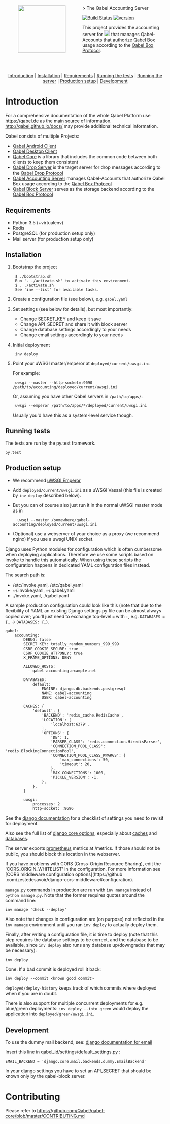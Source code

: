 <img align="left" width="0" height="150px" hspace="20"/>
<a href="https://qabel.de" align="left">
	<img src="https://files.qabel.de/img/qabel_logo_orange_preview.png" height="150px" align="left"/>
</a>
<img align="left" width="0" height="150px" hspace="25"/>
> The Qabel Accounting Server

[![Build Status](https://travis-ci.org/Qabel/qabel-accounting.svg?branch=master)](https://travis-ci.org/Qabel/qabel-accounting)
[![version](https://img.shields.io/badge/beta-dev-blue.svg)](https://qabel.de)

This project provides the accounting server for <a href="https://qabel.de"><img alt="Qabel" src="https://files.qabel.de/img/qabel-kl.png" height="18px"/></a> that manages Qabel-Accounts that authorize Qabel Box usage according to the [Qabel Box Protocol](http://qabel.github.io/docs/Qabel-Protocol-Box/).

<br style="clear: both"/>
<br style="clear: both"/>
<p align="center">
	<a href="#introduction">Introduction</a> |
	<a href="#installation">Installation</a> |
	<a href="#requirements">Requirements</a> |
	<a href="#running_tests">Running the tests</a> |
	<a href="#running_server">Running the server</a> |
	<a href="#production_setup">Production setup</a> |
	<a href="#development">Development</a>
</p>

# Introduction
For a comprehensive documentation of the whole Qabel Platform use https://qabel.de as the main source of information. http://qabel.github.io/docs/ may provide additional technical information.

Qabel consists of multiple Projects:
 * [Qabel Android Client](https://github.com/Qabel/qabel-android)
 * [Qabel Desktop Client](https://github.com/Qabel/qabel-desktop)
 * [Qabel Core](https://github.com/Qabel/qabel-core) is a library that includes the common code between both clients to keep them consistent
 * [Qabel Drop Server](https://github.com/Qabel/qabel-drop) is the target server for drop messages according to the [Qabel Drop Protocol](http://qabel.github.io/docs/Qabel-Protocol-Drop/)
 * [Qabel Accounting Server](https://github.com/Qabel/qabel-accounting) manages Qabel-Accounts that authorize Qabel Box usage according to the [Qabel Box Protocol](http://qabel.github.io/docs/Qabel-Protocol-Box/)
 * [Qabel Block Server](https://github.com/Qabel/qabel-block) serves as the storage backend according to the [Qabel Box Protocol](http://qabel.github.io/docs/Qabel-Protocol-Box/)

## Requirements
* Python 3.5 (+virtualenv)
* Redis
* PostgreSQL (for production setup only)
* Mail server (for production setup only)

## Installation

1. Bootstrap the project

	    $ ./bootstrap.sh
	    Run '. ./activate.sh' to activate this environment.
	    $ . ./activate.sh
	    See 'inv --list' for available tasks.

2. Create a configuration file (see below), e.g. `qabel.yaml`

3. Set settings (see below for details), but most importantly:

	- Change SECRET_KEY and keep it save
	- Change API_SECRET and share it with block server
	- Change database settings accordingly to your needs
	- Change email settings accordingly to your needs

4. Initial deployment

	    inv deploy

5. Point your uWSGI master/emperor at `deployed/current/uwsgi.ini`

   For example:

        uwsgi --master --http-socket=:9090 /path/to/accounting/deployed/current/uwsgi.ini

   Or, assuming you have other Qabel servers in `/path/to/apps/`:

        uwsgi --emperor /path/to/apps/*/deployed/current/uwsgi.ini

   Usually you'd have this as a system-level service though.

## <a name="running_tests"></a>Running tests

The tests are run by the py.test framework.

	py.test

## <a name="production_setup"></a>Production setup

* We recommend [uWSGI Emperor](http://uwsgi-docs.readthedocs.io/en/latest/Emperor.html)
* Add `deployed/current/uwsgi.ini` as a uWSGI Vassal (this file is created by `inv deploy` described below).
* But you can of course also just run it in the normal uWSGI master mode as in

        uwsgi --master /somewhere/qabel-accounting/deployed/current/uwsgi.ini

* (Optional) use a webserver of your choice as a proxy (we recommend nginx) if you use a uwsgi UNIX socket.

Django uses Python modules for configuration which is often cumbersome when deploying applications. Therefore we use
some scripts based on invoke to handle this automatically. When using these scripts the configuration happens in
dedicated YAML configuration files instead.

The search path is:

* /etc/invoke.yaml, /etc/qabel.yaml
* ~/.invoke.yaml, ~/.qabel.yaml
* ./invoke.yaml, ./qabel.yaml

A sample production configuration could look like this (note that due to the flexibility of YAML an existing Django
settings.py file can be almost always copied over; you'll just need to exchange top-level `=` with `:`, e.g.
`DATABASES = {…` → `DATABASES: {…`).

```
qabel:
    accounting:
        DEBUG: false
        SECRET_KEY: totally_random_numbers_999_999
        CSRF_COOKIE_SECURE: true
        CSRF_COOKIE_HTTPONLY: true
        X_FRAME_OPTIONS: DENY

        ALLOWED_HOSTS:
          - qabel-accounting.example.net

        DATABASES:
            default:
                ENGINE: django.db.backends.postgresql
                NAME: qabel-accounting
                USER: qabel-accounting

        CACHES: {
            'default': {
                'BACKEND': 'redis_cache.RedisCache',
                'LOCATION': [
                    'localhost:6379',
                ],
                'OPTIONS': {
                    'DB': 1,
                    'PARSER_CLASS': 'redis.connection.HiredisParser',
                    'CONNECTION_POOL_CLASS': 'redis.BlockingConnectionPool',
                    'CONNECTION_POOL_CLASS_KWARGS': {
                        'max_connections': 50,
                        'timeout': 20,
                    },
                    'MAX_CONNECTIONS': 1000,
                    'PICKLE_VERSION': -1,
                },
            },
        }

        uwsgi:
            processes: 2
            http-socket: :9696
```

See the [django documentation](https://docs.djangoproject.com/en/1.8/howto/deployment/checklist/) for a checklist of
settings you need to revisit for deployment.

Also see the full list of [django core options](https://docs.djangoproject.com/en/1.9/ref/settings/), especially about
[caches](https://docs.djangoproject.com/en/1.9/ref/settings/#caches) and
[databases](https://docs.djangoproject.com/en/1.9/ref/settings/#databases).

The server exports [prometheus](https://www.prometheus.io) metrics at /metrics. If those should not be public, you should
block this location in the webserver.

If you have problems with CORS (Cross-Origin Resource Sharing), edit the 'CORS_ORIGIN_WHITELIST' in the
configuration. For more information see [CORS middleware configuration options](https://github
.com/zestedesavoir/django-cors-middleware#configuration).

`manage.py` commands in production are run with `inv manage` instead of `python manage.py`. Note that the former
requires quotes around the command line:

	inv manage 'check --deploy'

Also note that changes in configuration are (on purpose) not reflected in the `inv manage` environment until you ran
`inv deploy` to actually deploy them.

Finally, after writing a configuration file, it is time to deploy (note that this step requires the database settings
to be correct, and the database to be available, since `inv deploy` also runs any database up/downgrades that may be
necessary):

    inv deploy

Done. If a bad commit is deployed roll it back:

    inv deploy --commit <known good commit>

`deployed/deploy-history` keeps track of which commits where deployed when if you are in doubt.

There is also support for multiple concurrent deployments for e.g. blue/green deployments: `inv deploy --into green`
would deploy the application into `deployed/green/uwsgi.ini`.

## Development

To use the dummy mail backend, see: [django documentation for email](https://docs.djangoproject.com/en/1.9/topics/email/#dummy-backend)

Insert this line in qabel_id/settings/default_settings.py :

    EMAIL_BACKEND = 'django.core.mail.backends.dummy.EmailBackend'

In your django settings you have to set an API_SECRET that should be known only by the
qabel-block server.

# Contributing

Please refer to https://github.com/Qabel/qabel-core/blob/master/CONTRIBUTING.md
